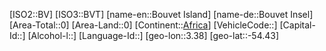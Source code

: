 ﻿---
location: [-54.43,3.38]
type: Country
tags:
- geo/Country

SpocWebEntityId: 26856
isDeleted: false
confidential: public

---
[ISO2::BV]
[ISO3::BVT]
[name-en::Bouvet Island]
[name-de::Bouvet Insel]
[Area-Total::0]
[Area-Land::0]
[Continent::[Africa](geo/Continent/Africa.md)]
[VehicleCode::]
[Capital-Id::]
[Alcohol-l::]
[Language-Id::]
[geo-lon::3.38]
[geo-lat::-54.43]

